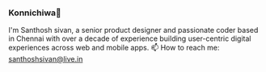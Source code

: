 ### Konnichiwa👋
I'm Santhosh sivan, a senior product designer and passionate coder based in Chennai with over a decade of experience building user-centric digital experiences across web and mobile apps.
📫 How to reach me: santhoshsivan@live.in
<!--
**santhoshsivanb/santhoshsivanb** is a ✨ _special_ ✨ repository because its `README.md` (this file) appears on your GitHub profile.

Here are some ideas to get you started:

- 🔭 I’m currently working on ...
- 🌱 I’m currently learning ...
- 👯 I’m looking to collaborate on ...
- 🤔 I’m looking for help with ...
- 💬 Ask me about ...
- 📫 How to reach me: ...
- 😄 Pronouns: ...
- ⚡ Fun fact: ...
-->


